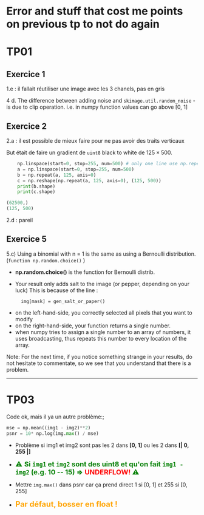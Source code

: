 # Error and stuff that cost me points on previous tp to not do again


# TP01 

## Exercice 1

1.e : il fallait réutiliser une image avec les 3 chanels, pas en gris

4 d. The difference between adding noise and `skimage.util.random_noise` - is due to clip operation. i.e. in numpy function values can go above [0, 1]

## Exercice 2

2.a : il est possible de mieux faire pour ne pas avoir des traits verticaux  

But était de faire un gradient de `uint8` black to white de $125 \times 500$.

```python
    np.linspace(start=0, stop=255, num=500) # only one line use np.repeat to get 125 other
    a = np.linspace(start=0, stop=255, num=500)
    b = np.repeat(a, 125, axis=0)
    c = np.reshape(np.repeat(a, 125, axis=0), (125, 500))
    print(b.shape)
    print(c.shape)
```

```python
(62500,)
(125, 500)
```


2.d : pareil

## Exercice 5

5.c) Using a binomial with n = 1 is the same as using a Bernoulli distribution. (`function np.random.choice()` )

- **np.random.choice()** is the function for Bernoulli distrib.


- Your result only adds salt to the image (or pepper, depending on your luck)
This is because of the line :

        img[mask] = gen_salt_or_paper()

* on the left-hand-side, you correctly selected all pixels that you want to modify
* on the right-hand-side, your function returns a single number.
* when numpy tries to assign a single number to an array of numbers, it uses broadcasting, thus repeats this number to every location of the array.

Note: For the next time, if you notice something strange in your results, do not hesitate to commentate, so we see that you understand that there is a problem.


*** 

# TP03

Code ok, mais il ya un autre problème:;

```python
mse = np.mean((img1 - img2)**2)
psnr = 10* np.log(img.max() / mse)
```
- Problème si img1 et img2 sont pas les 2 dans **[0, 1]** ou les 2 dans **[| 0, 255 |]**
- <span style="color:green; font-size:18px">⚠️
    **Si `img1` et `img2` sont des uint8 et qu'on fait `img1 - img2` (e.g. 10 -- 15) ⇒
    <span style="color:red"> UNDERFLOW!
    </span>**  ⚠️
- Mettre `img.max()` dans psnr car ça prend direct 1 si [0, 1] et 255 si [0, 255]

- <span style="color:orange; font-size:20px">**Par défaut, bosser en float !** </span>
